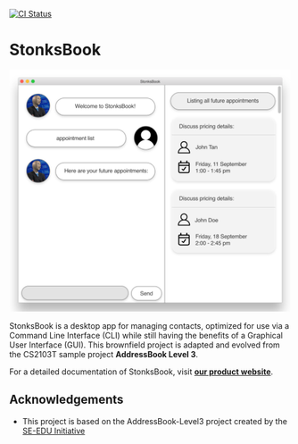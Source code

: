 [![CI Status](https://github.com/AY2021S1-CS2103T-T11-1/tp/workflows/Java%20CI/badge.svg)](https://github.com/AY2021S1-CS2103T-T11-1/tp/actions)

# StonksBook

![Ui](docs/images/Ui.png)

StonksBook is a desktop app for managing contacts, optimized for use via a Command Line Interface (CLI) while still having the benefits of a Graphical User Interface (GUI). This brownfield project is adapted and evolved from the CS2103T sample project **AddressBook Level 3**.

For a detailed documentation of StonksBook, visit **[our product website](https://ay2021s1-cs2103t-t11-1.github.io/tp/)**.

## Acknowledgements

* This project is based on the AddressBook-Level3 project created by the [SE-EDU Initiative](https://se-education.org/)